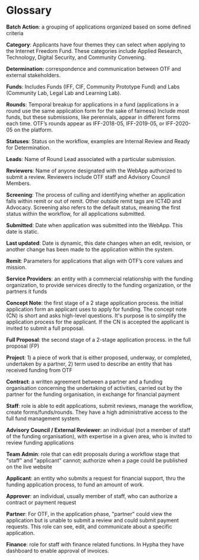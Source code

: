 # Glossary

**Batch Action**: a grouping of applications organized based on some defined criteria

**Category**: Applicants have four themes they can select when applying to the Internet Freedom Fund. These categories include Applied Research, Technology, Digital Security, and Community Convening.

**Determination:** correspondence and communication between OTF and external stakeholders.

**Funds**: Includes Funds (IFF, CIF, Community Prototype Fund) and Labs (Community Lab, Legal Lab and Learning Lab).

**Rounds**: Temporal breakup for applications in a fund (applications in a round use the same application form for the sake of fairness) Include most funds, but these submissions, like perennials, appear in different forms each time. OTF’s rounds appear as IFF-2018-05, IFF-2019-05, or IFF-2020-05 on the platform.

**Statuses**: Status on the workflow, examples are Internal Review and Ready for Determination.

**Leads**: Name of Round Lead associated with a particular submission.

**Reviewers**: Name of anyone designated with the WebApp authorized to submit a review. Reviewers include OTF staff and Advisory Council Members.

**Screening**: The process of culling and identifying whether an application falls within remit or out of remit. Other outside remit tags are ICT4D and Advocacy. Screening also refers to the default status, meaning the first status within the workflow, for all applications submitted.

**Submitted**: Date when application was submitted into the WebApp. This date is static.

**Last updated**: Date is dynamic, this date changes when an edit, revision, or another change has been made to the application within the system.

**Remit**: Parameters for applications that align with OTF’s core values and mission.

**Service Providers**: an entity with a commercial relationship with the funding organization, to provide services directly to the funding organization, or the partners it funds

**Concept Note**: the first stage of a 2 stage application process. the initial application form an applicant uses to apply for funding. The concept note (CN) is short and asks high-level questions. It's purpose is to simplify the application process for the applicant. If the CN is accepted the applicant is invited to submit a full proposal.

**Full Proposal**: the second stage of a 2-stage application process. in the full proposal (FP)

**Project**: 1) a piece of work that is either proposed, underway, or completed, undertaken by a partner, 2) term used to describe an entity that has received funding from OTF

**Contract**: a written agreement between a partner and a funding organisation concerning the undertaking of activities, carried out by the partner for the funding organisation, in exchange for financial payment

**Staff**: role is able to edit applications, submit reviews, manage the workflow, create forms/funds/rounds. They have a high administrative access to the full fund management system.

**Advisory Council / External Reviewer**: an individual (not a member of staff of the funding organisation), with expertise in a given area, who is invited to review funding applications

**Team Admin**: role that can edit proposals during a workflow stage that "staff" and "applicant" cannot; authorize when a page could be published on the live website

**Applicant**: an entity who submits a request for financial support, thru the funding application process, to fund an amount of work.

**Approver**: an individual, usually member of staff, who can authorize a contract or payment request

**Partner**: For OTF, in the application phase, "partner" could view the application but is unable to submit a review and could submit payment requests. This role can see, edit, and communicate about a specific application.

**Finance**: role for staff with finance related functions. In Hypha they have dashboard to enable approval of invoices.
